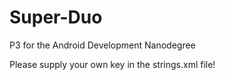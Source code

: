 # Super-Duo
P3 for the Android Development Nanodegree

Please supply your own key in the strings.xml file!
